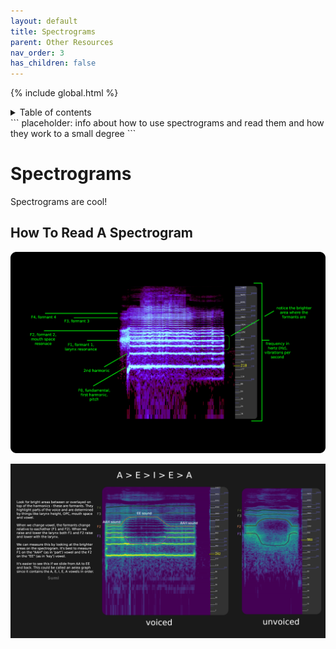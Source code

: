 ```yaml
---
layout: default
title: Spectrograms
parent: Other Resources
nav_order: 3
has_children: false
---
```

{% include global.html %}
<details closed markdown="block">
  <summary>
    Table of contents
  </summary>
{: .text-delta }
1. TOC
{:toc}
</details>
```
placeholder: info about how to use spectrograms and read them and how they work to a small degree
```

# Spectrograms
Spectrograms are cool!

## How To Read A Spectrogram

![How To Read A Spectrogram](/img/spectrogram.png)


![Formants](/img/formants.png)
